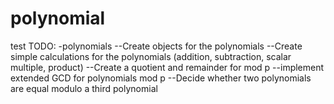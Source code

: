 # polynomial
test
TODO:
-polynomials
--Create objects for the polynomials
--Create simple calculations for the polynomials (addition, subtraction, scalar multiple, product)
--Create a quotient and remainder for mod p
--implement extended GCD for polynomials mod p
--Decide whether two polynomials are equal modulo a third polynomial
